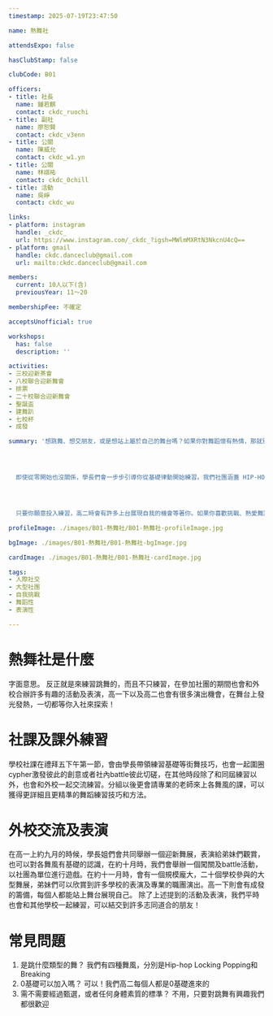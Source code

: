 ```yaml
---
timestamp: 2025-07-19T23:47:50

name: 熱舞社

attendsExpo: false

hasClubStamp: false

clubCode: B01

officers:
- title: 社長
  name: 鍾若麒
  contact: ckdc_ruochi
- title: 副社
  name: 廖恕賢
  contact: ckdc_v3enn
- title: 公關
  name: 陳威允
  contact: ckdc_w1.yn
- title: 公關
  name: 林祺祐
  contact: ckdc_0chill
- title: 活動
  name: 吳崢
  contact: ckdc_wu

links:
- platform: instagram
  handle: _ckdc_
  url: https://www.instagram.com/_ckdc_?igsh=MWlmMXRtN3NkcnU4cQ==
- platform: gmail
  handle: ckdc.danceclub@gmail.com
  url: mailto:ckdc.danceclub@gmail.com

members:
  current: 10人以下(含)
  previousYear: 11～20

membershipFee: 不確定

acceptsUnofficial: true

workshops:
  has: false
  description: ''

activities:
- 三校迎新茶會
- 八校聯合迎新舞會
- 排票
- 二十校聯合迎新舞會
- 聖誕盃
- 建舞趴
- 七校杯
- 成發

summary: '想跳舞、想交朋友，或是想站上屬於自己的舞台嗎？如果你對舞蹈懷有熱情，那就別再猶豫，熱舞社正在等著你！不論你是剛入門的新手，還是已有經驗的舞者，我們都歡迎你一起加入這個充滿活力的大家庭，在音樂中揮灑汗水、體會舞動帶來的喜悅。




  即使從零開始也沒關係，學長們會一步步引導你從基礎律動開始練習。我們社團涵蓋 HIP-HOP、BREAKING、POPPING 和 LOCKING 四大舞風，讓你有機會接觸不同風格，進而找到最適合自己的舞蹈類型。




  只要你願意投入練習，高二時會有許多上台展現自我的機會等著你。如果你喜歡挑戰、熱愛舞蹈，那就趕快加入建中熱舞，在舞台上發光發熱！'

profileImage: ./images/B01-熱舞社/B01-熱舞社-profileImage.jpg

bgImage: ./images/B01-熱舞社/B01-熱舞社-bgImage.jpg

cardImage: ./images/B01-熱舞社/B01-熱舞社-cardImage.jpg

tags:
- 人際社交
- 大型社團
- 自我挑戰
- 舞蹈性
- 表演性

---
```


# 熱舞社是什麼
字面意思。
反正就是來練習跳舞的，而且不只練習，在參加社團的期間也會和外校合辦許多有趣的活動及表演，高一下以及高二也會有很多演出機會，在舞台上發光發熱，一切都等你入社來探索！

# 社課及課外練習
學校社課在禮拜五下午第一節，會由學長帶領練習基礎等街舞技巧，也會一起圍圈cypher激發彼此的創意或者社內battle彼此切磋，在其他時段除了和同屆練習以外，也會和外校一起交流練習。分組以後更會請專業的老師來上各舞風的課，可以獲得更詳細且更精準的舞蹈練習技巧和方法。

# 外校交流及表演
在高一上約九月的時候，學長姐們會共同舉辦一個迎新舞展，表演給弟妹們觀賞，也可以對各舞風有基礎的認識，在約十月時，我們會舉辦一個闖關及battle活動，以社團為單位進行遊戲。在約十一月時，會有一個規模龐大，二十個學校參與的大型舞展，弟妹們可以欣賞到許多學校的表演及專業的職團演出。高一下則會有成發的籌備，每個人都能站上舞台展現自己。
除了上述提到的活動及表演，我們平時也會和其他學校一起練習，可以結交到許多志同道合的朋友！

# 常見問題
1. 是跳什麼類型的舞？
我們有四種舞風，分別是Hip-hop  Locking  Popping和Breaking
2. 0基礎可以加入嗎？
可以！我們高二每個人都是0基礎進來的
3. 需不需要經過甄選，或者任何身體素質的標準？
不用，只要對跳舞有興趣我們都很歡迎
